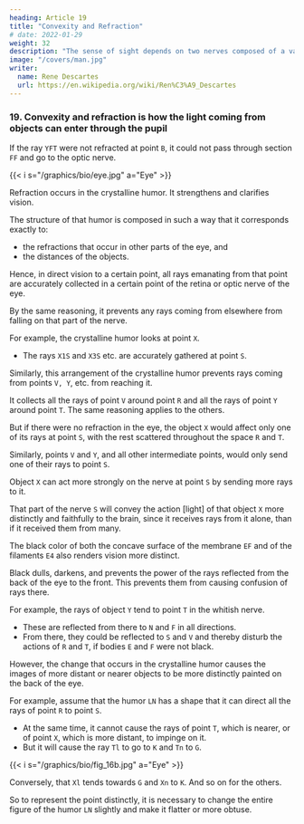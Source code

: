 ```yaml
---
heading: Article 19
title: "Convexity and Refraction"
# date: 2022-01-29
weight: 32
description: "The sense of sight depends on two nerves composed of a vast number of extremely mobile capillaries"
image: "/covers/man.jpg"
writer:
  name: Rene Descartes
  url: https://en.wikipedia.org/wiki/Ren%C3%A9_Descartes
---
```



### 19. Convexity and refraction is how the light coming from objects can enter through the pupil

<!-- looking at that part of the eye -->

<!-- Convexity, which affects the marked part BCB of the first tunic, and refraction, which occurs therein, is the reason why rays 

, so that the soul with an unmoving eye can perceive a greater number of objects than if the eye were not convex in that part.  -->

<!-- PBKQ -->
If the ray `YFT` were not refracted at point `B`, it could not pass through section `FF` and go to the optic nerve. 

{{< i s="/graphics/bio/eye.jpg" a="Eye" >}}


Refraction occurs in the crystalline humor. It strengthens and clarifies vision.

The structure of that humor is composed in such a way that it corresponds exactly to:
- the refractions that occur in other parts of the eye, and
- the distances of the objects. 

Hence, in direct vision to a certain point, all rays emanating from that point are accurately collected in a certain point of the retina or optic nerve of the eye.

By the same reasoning, it prevents any rays coming from elsewhere from falling on that part of the nerve. 

<!-- R  RN S  RL S T, X -->
For example, the crystalline humor looks at point `X`.
- The rays `X1S` and `X3S` etc. are accurately gathered at point `S`. 

Similarly, this arrangement of the crystalline humor prevents rays coming from points `V, Y`, etc. from reaching it. 

It collects all the rays of point `V` around point `R` and all the rays of point `Y` around point `T`. The same reasoning applies to the others. 

But if there were no refraction in the eye, the object `X` would affect only one of its rays at point `S`, with the rest scattered throughout the space `R` and `T`. 

Similarly, points `V` and `Y`, and all other intermediate points, would only send one of their rays to point `S`.

Object `X` can act more strongly on the nerve at point `S` by sending more rays to it.

<!-- , than if it only affected it with a single ray.  -->

That part of the nerve `S` will convey the action [light] of that object `X` more distinctly and faithfully to the brain, since it receives rays from it alone, than if it received them from many. 

The black color of both the concave surface of the membrane `EF` and of the filaments `E4` also renders vision more distinct. 

Black dulls, darkens, and prevents the power of the rays reflected from the back of the eye to the front. This prevents them from causing confusion of rays there. 

For example, the rays of object `Y` tend to point `T` in the whitish nerve. 
- These are reflected from there to `N` and `F` in all directions.
- From there, they could be reflected to `S` and `V` and thereby disturb the actions of `R` and `T`, if bodies `E` and `F` were not black.

However, the change that occurs in the crystalline humor causes the images of more distant or nearer objects to be more distinctly painted on the back of the eye. 

<!-- For, as it was said in the second book (Dioptrics): `LN` -->


For example, assume that the humor `LN` has a shape that it can direct all the rays of point `R` to point `S`.
- At the same time, it cannot cause the rays of point `T`, which is nearer, or of point `X`, which is more distant, to impinge on it.
- But it will cause the ray `Tl` to go to `K` and `Tn` to `G`.

{{< i s="/graphics/bio/fig_16b.jpg" a="Eye" >}}


Conversely, that `Xl` tends towards `G` and `Xn` to `K`. And so on for the others.

So to represent the point distinctly, it is necessary to change the entire figure of the humor `LN` slightly and make it flatter or more obtuse.

